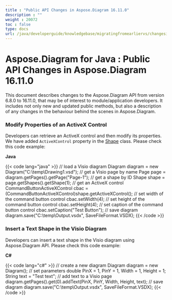 ```yaml
---
title : "Public API Changes in Aspose.Diagram 16.11.0" 
description : "" 
weight : 20072 
toc : false
type: docs
url: /java/developerguide/knowledgebase/migratingfromearliervs/changesin16xx/public+api+changes+in+aspose.diagram+16.11.0/
---
```


# Aspose.Diagram for Java : Public API Changes in Aspose.Diagram 16.11.0


This document describes changes to the Aspose.Diagram API from version 6.8.0 to 16.11.0, that may be of interest to module/application developers. It includes not only new and updated public methods, but also a description of any changes in the behaviour behind the scenes in Aspose.Diagram.

### Modify Properties of an ActiveX Control

Developers can retrieve an ActiveX control and then modify its properties. We have added `ActiveXControl` property in the [Shape](http://www.aspose.com/api/net/diagram/aspose.diagram/shape) class. Please check this code example:

**Java**

{{< code lang="java" >}}
// load a Visio diagram
Diagram diagram = new Diagram("C:\\temp\\Drawing1.vsd");
// get a Visio page by name
Page page = diagram.getPages().getPage("Page-1");
// get a shape by ID
Shape shape = page.getShapes().getShape(1);
// get an ActiveX control
CommandButtonActiveXControl cbac = (CommandButtonActiveXControl)shape.getActiveXControl();
// set width of the command button control
cbac.setWidth(4);
// set height of the command button control
cbac.setHeight(4);
// set caption of the command button control
cbac.setCaption("Test Button");
// save diagram
diagram.save("C:\\temp\\Output.vsdx", SaveFileFormat.VSDX);
{{< /code >}}

### Insert a Text Shape in the Visio Diagram

Developers can insert a text shape in the Visio diagram using Aspose.Diagram API. Please check this code example:

**C#**

{{< code lang="c#" >}}
// create a new diagram
Diagram diagram = new Diagram();
// set parameters
double PinX = 1, PinY = 1, Width = 1, Height = 1;
String text = "Test text";
// add text to a Visio page
diagram.getPages().get(0).addText(PinX, PinY, Width, Height, text);
// save diagram 
diagram.save("C:\\temp\\Output.vsdx", SaveFileFormat.VSDX);
{{< /code >}}

